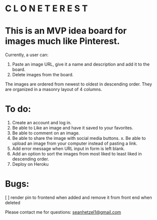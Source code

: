 # C L O N E T E R E S T
# This is an MVP idea board for images much like Pinterest. 
Currently, a user can:
1. Paste an image URL, give it a name and description and add it to the board. 
2. Delete images from the board.

The images are ordered from newest to oldest in descending order. They are organized in a masonry layout of 4 columns. 

# To do:
1. Create an account and log in.
2. Be able to Like an image and have it saved to your favorites. 
3. Be able to comment on an image.
4. Be able to share the image with social media buttons.
x. Be able to upload an image from your computer instead of pasting a link.
6. Add error message when URL input in form is left blank.
7. Add an option to sort the images from most liked to least liked in descending order.
8. Deploy on Heroku

# Bugs:
[ ] render pin to frontend when added and remove it from front end when deleted

Please contact me for questions: seanhetzel1@gmail.com
